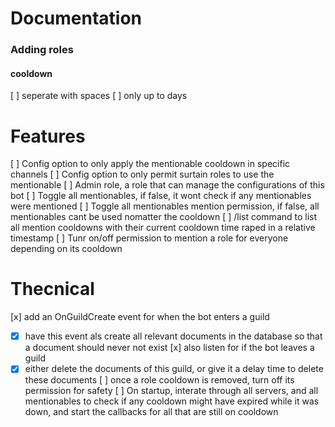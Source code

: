 # Documentation
### Adding roles
#### cooldown
[ ] seperate with spaces
[ ] only up to days


# Features
[ ] Config option to only apply the mentionable cooldown in specific channels
[ ] Config option to only permit surtain roles to use the mentionable
[ ] Admin role, a role that can manage the configurations of this bot
[ ] Toggle all mentionables, if false, it wont check if any mentionables were mentioned
[ ] Toggle all mentionables mention permission, if false, all mentionables cant be used nomatter the cooldown
[ ] /list command to list all mention cooldowns with their current cooldown time raped in a relative timestamp
[ ] Tunr on/off permission to mention a role for everyone depending on its cooldown


# Thecnical
[x] add an OnGuildCreate event for when the bot enters a guild
- [x] have this event als create all relevant documents in the database so that a document should never not exist
[x] also listen for if the bot leaves a guild
- [x] either delete the documents of this guild, or give it a delay time to delete these documents
[ ] once a role cooldown is removed, turn off its permission for safety
[ ] On startup, interate through all servers, and all mentionables to check if any cooldown might have expired while it was down, and start the callbacks for all that are still on cooldown